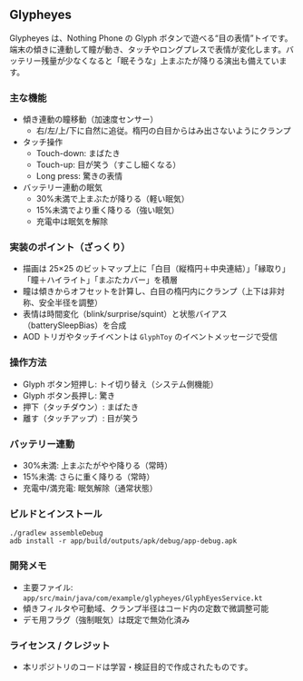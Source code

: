 ## Glypheyes

Glypheyes は、Nothing Phone の Glyph ボタンで遊べる“目の表情”トイです。端末の傾きに連動して瞳が動き、タッチやロングプレスで表情が変化します。バッテリー残量が少なくなると「眠そうな」上まぶたが降りる演出も備えています。

### 主な機能
- 傾き連動の瞳移動（加速度センサー）
  - 右/左/上/下に自然に追従。楕円の白目からはみ出さないようにクランプ
- タッチ操作
  - Touch-down: まばたき
  - Touch-up: 目が笑う（すこし細くなる）
  - Long press: 驚きの表情
- バッテリー連動の眠気
  - 30%未満で上まぶたが降りる（軽い眠気）
  - 15%未満でより重く降りる（強い眠気）
  - 充電中は眠気を解除

### 実装のポイント（ざっくり）
- 描画は 25×25 のビットマップ上に「白目（縦楕円＋中央連結）」「縁取り」「瞳＋ハイライト」「まぶたカバー」を積層
- 瞳は傾きからオフセットを計算し、白目の楕円内にクランプ（上下は非対称、安全半径を調整）
- 表情は時間変化（blink/surprise/squint）と状態バイアス（batterySleepBias）を合成
- AOD トリガやタッチイベントは `GlyphToy` のイベントメッセージで受信

### 操作方法
- Glyph ボタン短押し: トイ切り替え（システム側機能）
- Glyph ボタン長押し: 驚き
- 押下（タッチダウン）: まばたき
- 離す（タッチアップ）: 目が笑う

### バッテリー連動
- 30%未満: 上まぶたがやや降りる（常時）
- 15%未満: さらに重く降りる（常時）
- 充電中/満充電: 眠気解除（通常状態）

### ビルドとインストール
```
./gradlew assembleDebug
adb install -r app/build/outputs/apk/debug/app-debug.apk
```

### 開発メモ
- 主要ファイル: `app/src/main/java/com/example/glypheyes/GlyphEyesService.kt`
- 傾きフィルタや可動域、クランプ半径はコード内の定数で微調整可能
- デモ用フラグ（強制眠気）は既定で無効化済み

### ライセンス / クレジット
- 本リポジトリのコードは学習・検証目的で作成されたものです。
